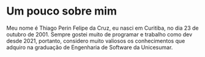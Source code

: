 # Um pouco sobre mim
Meu nome é Thiago Perin Felipe da Cruz, eu nasci em Curitiba, no dia 23 de outubro de 2001. Sempre gostei muito de programar e trabalho como dev desde 2021, portanto, considero muito valiosos os conhecimentos que adquiro na graduação de Engenharia de Software da Unicesumar.
